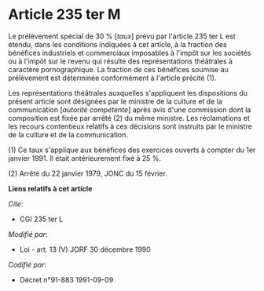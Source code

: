 # Article 235 ter M

Le prélèvement spécial de 30 % [*taux*] prévu par l'article 235 ter L est étendu, dans les conditions indiquées à cet
article, à la fraction des bénéfices industriels et commerciaux imposables à l'impôt sur les sociétés ou à l'impôt sur le
revenu qui résulte des représentations théâtrales à caractère pornographique. La fraction de ces bénéfices soumise au
prélèvement est déterminée conformément à l'article précité (1).

Les représentations théâtrales auxquelles s'appliquent les dispositions du présent article sont désignées par le ministre de
la culture et de la communication [*autorité compétente*] après avis d'une commission dont la composition est fixée par
arrêté (2) du même ministre. Les réclamations et les recours contentieux relatifs à ces décisions sont instruits par le
ministre de la culture et de la communication.

(1) Ce taux s'applique aux bénéfices des exercices ouverts à compter du 1er janvier 1991. Il était antérieurement fixé à  25
%.

(2) Arrêté du 22 janvier 1979, JONC du 15 février.

**Liens relatifs à cet article**

_Cite_:

  - CGI 235 ter L

_Modifié par_:

  - Loi - art. 13 (V) JORF 30 décembre 1990

_Codifié par_:

  - Décret n°91-883 1991-09-09
